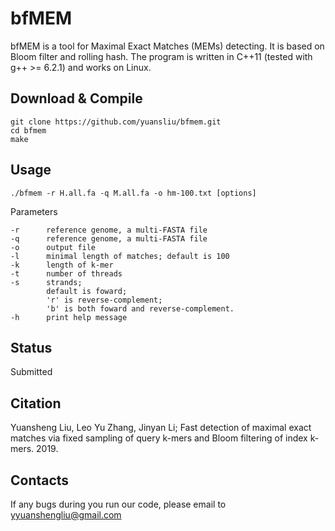 # bfMEM

bfMEM is a tool for Maximal Exact Matches (MEMs) detecting. It is based on Bloom filter and rolling hash. The program is written in C++11 (tested with g++ >= 6.2.1) and works on Linux.


## Download & Compile

	git clone https://github.com/yuansliu/bfmem.git
	cd bfmem
	make

## Usage

	./bfmem -r H.all.fa -q M.all.fa -o hm-100.txt [options]

Parameters

	-r  	reference genome, a multi-FASTA file
	-q  	reference genome, a multi-FASTA file
	-o  	output file
	-l  	minimal length of matches; default is 100
	-k  	length of k-mer
	-t  	number of threads
	-s  	strands; 
			default is foward; 
			'r' is reverse-complement; 
			'b' is both foward and reverse-complement.
	-h  	print help message

## Status
Submitted

## Citation
Yuansheng Liu, Leo Yu Zhang, Jinyan Li; Fast detection of maximal exact matches via fixed sampling of query k-mers and Bloom filtering of index k-mers. 2019.

## Contacts
If any bugs during you run our code, please email to <yyuanshengliu@gmail.com>
